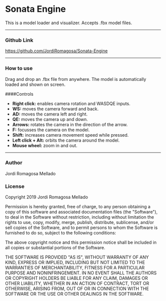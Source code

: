 # Sonata Engine

This is a model loader and visualizer. Accepts .fbx model files.

----

### Github Link
https://github.com/JordiRomagosa/Sonata-Engine

----

### How to use
Drag and drop an .fbx file from anywhere. The model is automatically loaded and shown on screen.

####Controls
- **Right click:** enables camera rotation and WASDQE inputs.
- **WS:** moves the camera forward and back.
- **AD:** moves the camera left and right.
- **QE:** moves the camera up and down.
- **Arrows:** rotates the camera in the direction of the arrow.
- **F:** focusses the camera on the model.
- **Shift:** increases camera movement speed while pressed.
- **Left click + Alt:** orbits the camera around the model.
- **Mouse wheel:** zoom in and out.

----

### Author
Jordi Romagosa Mellado

### License
Copyright 2019 Jordi Romagosa Mellado

Permission is hereby granted, free of charge, to any person obtaining a copy of this software and associated documentation files (the "Software"), to deal in the Software without restriction, including without limitation the rights to use, copy, modify, merge, publish, distribute, sublicense, and/or sell copies of the Software, and to permit persons to whom the Software is furnished to do so, subject to the following conditions:

The above copyright notice and this permission notice shall be included in all copies or substantial portions of the Software.

THE SOFTWARE IS PROVIDED "AS IS", WITHOUT WARRANTY OF ANY KIND, EXPRESS OR IMPLIED, INCLUDING BUT NOT LIMITED TO THE WARRANTIES OF MERCHANTABILITY, FITNESS FOR A PARTICULAR PURPOSE AND NONINFRINGEMENT. IN NO EVENT SHALL THE AUTHORS OR COPYRIGHT HOLDERS BE LIABLE FOR ANY CLAIM, DAMAGES OR OTHER LIABILITY, WHETHER IN AN ACTION OF CONTRACT, TORT OR OTHERWISE, ARISING FROM, OUT OF OR IN CONNECTION WITH THE SOFTWARE OR THE USE OR OTHER DEALINGS IN THE SOFTWARE.
